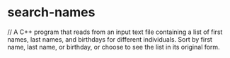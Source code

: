 # search-names
// A C++ program that reads from an input text file containing a list of first names, last names, and birthdays for different individuals.
Sort by first name, last name, or birthday, or choose to see the list in its original form.
